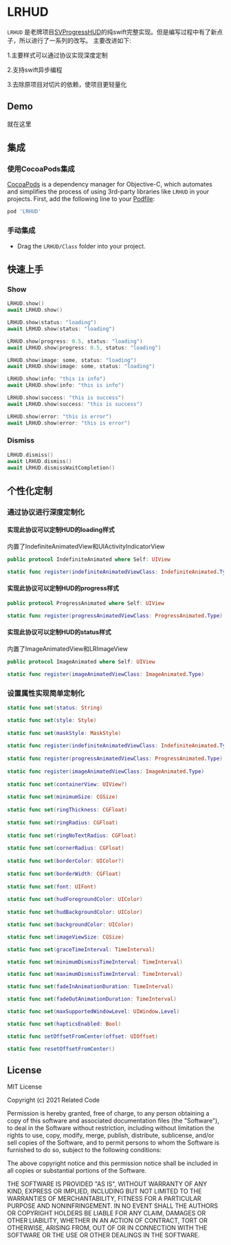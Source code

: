 # LRHUD

`LRHUD` 是老牌项目[SVProgressHUD](https://github.com/SVProgressHUD/SVProgressHUD)的纯swift完整实现。但是编写过程中有了新点子，所以进行了一系列的改写。
主要改进如下:

1.主要样式可以通过协议实现深度定制

2.支持swift异步编程

3.去除原项目对切片的依赖，使项目更轻量化

## Demo		

就在这里

## 集成

### 使用CocoaPods集成

[CocoaPods](http://cocoapods.org) is a dependency manager for Objective-C, which automates and simplifies the process of using 3rd-party libraries like `LRHUD` in your projects. First, add the following line to your [Podfile](http://guides.cocoapods.org/using/using-cocoapods.html):

```ruby
pod 'LRHUD'
```
### 手动集成

* Drag the `LRHUD/Class` folder into your project.

## 快速上手

### Show
```swift
LRHUD.show()
await LRHUD.show()
```
```swift
LRHUD.show(status: "loading")
await LRHUD.show(status: "loading")
```
```swift
LRHUD.show(progress: 0.5, status: "loading")
await LRHUD.show(progress: 0.5, status: "loading")
```
```swift
LRHUD.show(image: some, status: "loading")
await LRHUD.show(image: some, status: "loading")
```
```swift
LRHUD.show(info: "this is info")
await LRHUD.show(info: "this is info")
```
```swift
LRHUD.show(success: "this is success")
await LRHUD.show(success: "this is success")
```
```swift
LRHUD.show(error: "this is error")
await LRHUD.show(error: "this is error")
```

### Dismiss
```swift
LRHUD.dismiss()
await LRHUD.dismiss()
await LRHUD.dismissWaitCompletion()
```

## 个性化定制

### 通过协议进行深度定制化

#### 实现此协议可以定制HUD的loading样式
内置了IndefiniteAnimatedView和UIActivityIndicatorView
```swift
public protocol IndefiniteAnimated where Self: UIView 

static func register(indefiniteAnimatedViewClass: IndefiniteAnimated.Type)
```

#### 实现此协议可以定制HUD的progress样式
```swift
public protocol ProgressAnimated where Self: UIView 

static func register(progressAnimatedViewClass: ProgressAnimated.Type)
```

#### 实现此协议可以定制HUD的status样式
内置了ImageAnimatedView和LRImageView

```swift
public protocol ImageAnimated where Self: UIView 

static func register(imageAnimatedViewClass: ImageAnimated.Type)
```

### 设置属性实现简单定制化
```swift
static func set(status: String) 

static func set(style: Style)
	
static func set(maskStyle: MaskStyle)
	
static func register(indefiniteAnimatedViewClass: IndefiniteAnimated.Type)
	
static func register(progressAnimatedViewClass: ProgressAnimated.Type)
	
static func register(imageAnimatedViewClass: ImageAnimated.Type)
	
static func set(containerView: UIView?)
	
static func set(minimumSize: CGSize)
	
static func set(ringThickness: CGFloat)
	
static func set(ringRadius: CGFloat)
	
static func set(ringNoTextRadius: CGFloat)
	
static func set(cornerRadius: CGFloat)
	
static func set(borderColor: UIColor?)
	
static func set(borderWidth: CGFloat) 
	
static func set(font: UIFont)
	
static func set(hudForegroundColor: UIColor)
	
static func set(hudBackgroundColor: UIColor)

static func set(backgroundColor: UIColor)

static func set(imageViewSize: CGSize)

static func set(graceTimeInterval: TimeInterval)

static func set(minimumDismissTimeInterval: TimeInterval)

static func set(maximumDismissTimeInterval: TimeInterval) 

static func set(fadeInAnimationDuration: TimeInterval) 

static func set(fadeOutAnimationDuration: TimeInterval)

static func set(maxSupportedWindowLevel: UIWindow.Level) 

static func set(hapticsEnabled: Bool)

static func setOffsetFromCenter(offset: UIOffset) 

static func resetOffsetFromCenter() 
```

## License

MIT License

Copyright (c) 2021 Related Code

Permission is hereby granted, free of charge, to any person obtaining a copy
of this software and associated documentation files (the "Software"), to deal
in the Software without restriction, including without limitation the rights
to use, copy, modify, merge, publish, distribute, sublicense, and/or sell
copies of the Software, and to permit persons to whom the Software is
furnished to do so, subject to the following conditions:

The above copyright notice and this permission notice shall be included in all
copies or substantial portions of the Software.

THE SOFTWARE IS PROVIDED "AS IS", WITHOUT WARRANTY OF ANY KIND, EXPRESS OR
IMPLIED, INCLUDING BUT NOT LIMITED TO THE WARRANTIES OF MERCHANTABILITY,
FITNESS FOR A PARTICULAR PURPOSE AND NONINFRINGEMENT. IN NO EVENT SHALL THE
AUTHORS OR COPYRIGHT HOLDERS BE LIABLE FOR ANY CLAIM, DAMAGES OR OTHER
LIABILITY, WHETHER IN AN ACTION OF CONTRACT, TORT OR OTHERWISE, ARISING FROM,
OUT OF OR IN CONNECTION WITH THE SOFTWARE OR THE USE OR OTHER DEALINGS IN THE
SOFTWARE.
